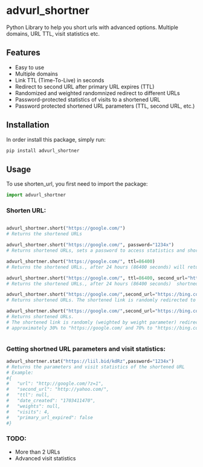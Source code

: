 # advurl_shortner

Python Library to help you short urls with advanced options. Multiple domains, URL TTL, visit statistics etc.

## Features
- Easy to use
- Multiple domains
- Link TTL (Time-To-Live) in seconds
- Redirect to second URL after primary URL expires (TTL)
- Randomized and weighted randomnized redirect to different URLs
- Password-protected statistics of visits to a shortened URL
- Password protected shortened URL parameters (TTL, second URL, etc.)

## Installation

In order install this package, simply run:

```bash
pip install advurl_shortner
```

## Usage

To use shorten_url, you first need to import the package:

```python
import advurl_shortner
```


### Shorten URL:
```python

advurl_shortner.short("https://google.com/")
# Returns the shortened URLs

advurl_shortner.short("https://google.com/", password="1234x")
# Returns shortened URLs, sets a password to access statistics and shortened URL parameters.

advurl_shortner.short("https://google.com/", ttl=86400)
# Returns the shortened URLs., after 24 hours (86400 seconds) will return "The Link You Followed Has Expired"

advurl_shortner.short("https://google.com/", ttl=86400, second_url="https://bing.com/")
# Returns the shortened URLs., after 24 hours (86400 seconds)  shortned link will redirect to second_url

advurl_shortner.short("https://google.com/",second_url="https://bing.com/")
# Returns shortened URLs. The shortened link is randomly redirected to one of the provided URLs.

advurl_shortner.short("https://google.com/",second_url="https://bing.com/", weights=[0.3, 0.7])
# Returns shortened URLs.
# The shortened link is randomly (weighted by weight parameter) redirected to one of the provided URLs.
# approximately 30% to "https://google.com/ and 70% to "https://bing.com/"



```
### Getting shortned URL parameters and visit statistics:
```python
advurl_shortner.stat("https://liil.bid/kdRz",password="1234x")
# Returns the parameters and visit statistics of the shortened URL
# Example:
#{
#	"url": "http://google.com/?z=1",
#	"second_url": "http://yahoo.com/",
#	"ttl": null,
#	"date_created": "1703411470",
#	"weights": null,
#	"visits": 4,
#	"primary_url_expired": false
#}
```

### TODO:
- More than 2 URLs
- Advanced visit statistics
